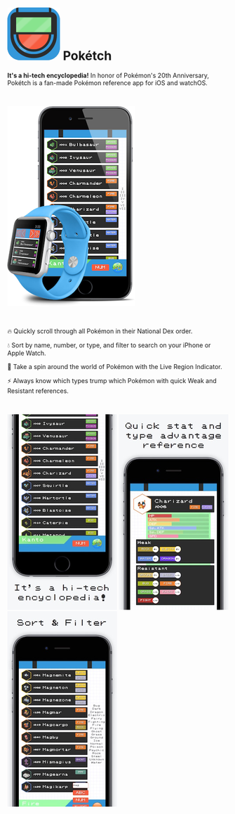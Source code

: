 # ![](readme/icon.png) Pokétch
__It's a hi-tech encyclopedia!__
In honor of Pokémon's 20th Anniversary, Pokétch is a fan-made Pokémon reference app for iOS and watchOS.

&nbsp;

![](readme/devices.png)


&nbsp;


:fire: Quickly scroll through all Pokémon in their National Dex order.

:droplet: Sort by name, number, or type, and filter to search on your iPhone or Apple Watch.

:leaves: Take a spin around the world of Pokémon with the Live Region Indicator.

:zap: Always know which types trump which Pokémon with quick Weak and Resistant references.


&nbsp;


![](readme/shot_0.jpg)
![](readme/shot_1.jpg)
![](readme/shot_2.jpg)